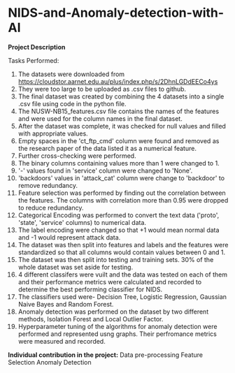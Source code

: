# NIDS-and-Anomaly-detection-with-AI

**Project Description**

Tasks Performed:
1) The datasets were downloaded from https://cloudstor.aarnet.edu.au/plus/index.php/s/2DhnLGDdEECo4ys 
2) They were too large to be uploaded as .csv files to github. 
3) The final dataset was created by combining the 4 datasets into a single .csv file using code in the python file.
4) The NUSW-NB15_features.csv file contains the names of the features and were used for the column names in the final dataset.
5) After the dataset was complete, it was checked for null values and filled with appropriate values.
6) Empty spaces in the 'ct_ftp_cmd' column were found and removed as the research paper of the data listed it as a numerical feature.
7) Further cross-checking were performed.
8) The binary columns containing values more than 1 were changed to 1.
9) '-' values found in 'service' column were changed to 'None'.
10) 'backdoors' values in 'attack_cat' column were change to 'backdoor' to remove redundancy.
11) Feature selection was performed by finding out the correlation between the features. The columns with correlation more than 0.95 were dropped to reduce redundancy.
12) Categorical Encoding was performed to convert the text data ('proto', 'state', 'service' columns) to numerical data.
14) The label encoding were changed so that +1 would mean normal data and -1 would represent attack data.
15) The dataset was then split into features and labels and the features were standardized so that all columns would contain values between 0 and 1.
16) The dataset was then split into testing and training sets. 30% of the whole dataset was set aside for testing.
17) 4 different classifers were vuilt and the data was tested on each of them and their performance metrics were calculated and recorded to determine the best performing classifier for NIDS.
18) The classifiers used were- Decision Tree, Logistic Regression, Gaussian Naive Bayes and Random Forest.
19) Anomaly detection was performed on the dataset by two different methods, Isolation Forest and Local Outlier Factor. 
20) Hyperparameter tuning of the algorithms for anomaly detection were performed and represented usng graphs. Their perfromance metrics were measured and recorded.

**Individual contribution in the project:**
Data pre-processing
Feature Selection
Anomaly Detection
